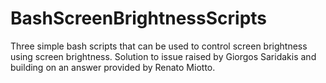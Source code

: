 # BashScreenBrightnessScripts
Three simple bash scripts that can be used to control screen brightness using screen brightness. Solution to issue raised by Giorgos Saridakis and building on an answer provided by Renato Miotto.
